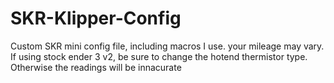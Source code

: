 # SKR-Klipper-Config

Custom SKR mini config file, including macros I use. your mileage may vary. If using stock ender 3 v2, be sure to change the hotend thermistor type.
Otherwise the readings will be innacurate
